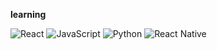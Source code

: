 **learning**<br/>

<img alt="React" src ="https://img.shields.io/badge/react-61DAFB.svg?&style=for-the-badge&logo=React&logoColor=black"/> <img alt="JavaScript" src ="https://img.shields.io/badge/JavaScriipt-F7DF1E.svg?&style=for-the-badge&logo=JavaScript&logoColor=black"/> <img alt="Python" src ="https://img.shields.io/badge/Python-3776AB.svg?&style=for-the-badge&logo=Python&logoColor=white"/> <img alt="React Native" src ="https://img.shields.io/badge/react native-61DAFB.svg?&style=for-the-badge&logo=React&logoColor=black"/>
